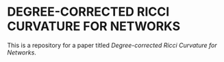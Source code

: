 # DEGREE-CORRECTED RICCI CURVATURE FOR NETWORKS

This is a repository for a paper titled *Degree-corrected Ricci Curvature for Networks*.
